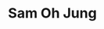 ---
layout: place
title: "Sam Oh Jung"
permalink: /florida/bradenton/sam-oh-jung.html
stateAbbr: FL
stateName: Florida
cityName: Bradenton
seo:
  name: "Sam Oh Jung"
  type: Restaurant
  links: https://www.facebook.com/samohjung
description: "Classic Japanese fare with sushi bar seating, Asian interior details, & colorful lighting. Sam Oh Jung serves delicious sushi in Bradenton, Florida. Try fresh Japanese dishes for a great dining experience. Available for takeout, lunch, and dinner."
place_id: ChIJa4hHgOUVw4gRN_vsFJwJR7U
photos:
  - name: >-
      places/ChIJa4hHgOUVw4gRN_vsFJwJR7U/photos/AeeoHcKeBXxKg_jWVc4_LEM19mH2P74bwe3LuFatPSHREE6wvH8z4OxlRPco-KmZfeCCojqPa4bjG34tVahnv4c5S1kAt_XIOcOe2k79Bwr3nw7dk8MuEqB6I1HEQpdD9A-P72NUIzZve4gtoABWJM1Ee0ajbCFA-fXnvHCI_NRGLuonbW3uZSA7QNkpJNq76-eQMCmzket_1dvw83ZqvfWMQOLal-EraI4BGQSTR1yU6Mj5hkha7P1gv088q3oi9f3uAlIACucwbZlfp36DFF7PvtTJDSfVn0kpnB6qj1BgzPKlD80aat3rfr2bCRHYjR3q8gdRBvySAUAsdWLkCv66srT12jyRfc2ZWe8fQrvNNY4AtMnunzaOJtJVsv8QTBheh5tlXR5DkkNaLMkb_7PiLdXaLdfQfa-9tQSxZB8ZqYPQWodb
    widthPx: 4032
    heightPx: 3024
    authorAttributions:
      - displayName: Shana Macri, REALTOR
        uri: https://maps.google.com/maps/contrib/116210791634100839715
        photoUri: >-
          https://lh3.googleusercontent.com/a-/ALV-UjWgNx9PRxT0AWg3kteUUfzO0DHfKZZ-qrEvDLsLBpIzluUWcqcuEQ=s100-p-k-no-mo
    flagContentUri: >-
      https://www.google.com/local/imagery/report/?cb_client=maps_api_places.places_api&image_key=!1e10!2sCIHM0ogKEICAgIDu75rfpQE&hl=en-US
    googleMapsUri: >-
      https://www.google.com/maps/place//data=!3m4!1e2!3m2!1sCIHM0ogKEICAgIDu75rfpQE!2e10!4m2!3m1!1s0x88c315e58047886b:0xb547099c14ecfb37
  - name: >-
      places/ChIJa4hHgOUVw4gRN_vsFJwJR7U/photos/AeeoHcIrEPdRKeAPY-uq236yinusV9QEkd0dfEH07rXLx3n8ZGpPnVVt7sPS7gKzoM2-gaSqtcZImPeOOukZOhUOO2Z7HCyEdyvQkJDVJ9L9HW1_6xfOb3SxcQ2EzPZv4oemEXM2QiZunUVv7bRbpPAptXAoHuQXF4GWw4V9uZj94ycS9vgUnUm70_8lj_aV9OETZJOEDWRQGukJMphKk8wxsFnHv-t_hpoCOq9YH75g8G3kPdOjBljm5oN_ZzD7Yqg-_CBMf1isoP94PyRg7097zIAYBrQ78e4KZo3BmjUVm7zsee2mBSVqqxKTdXPHKtpH_HggBUYUJk-lGJbI1vfw2gN5IdHxPWC38Ml9U7BII0b3Unh4FAnS0tCsDNpV6M894okE1lQnqlCbIG_qvGLcpt2XJvp0u9An1o20iDsKby_6Kg
    widthPx: 4032
    heightPx: 3024
    authorAttributions:
      - displayName: Heather Wamsley
        uri: https://maps.google.com/maps/contrib/113624026714404669223
        photoUri: >-
          https://lh3.googleusercontent.com/a-/ALV-UjXhtqOGtx34ildE5vITXKDro5tbD4hJsNgW9HCQ2MM8wZBui_0V=s100-p-k-no-mo
    flagContentUri: >-
      https://www.google.com/local/imagery/report/?cb_client=maps_api_places.places_api&image_key=!1e10!2sCIHM0ogKEICAgIDE3sSREQ&hl=en-US
    googleMapsUri: >-
      https://www.google.com/maps/place//data=!3m4!1e2!3m2!1sCIHM0ogKEICAgIDE3sSREQ!2e10!4m2!3m1!1s0x88c315e58047886b:0xb547099c14ecfb37
  - name: >-
      places/ChIJa4hHgOUVw4gRN_vsFJwJR7U/photos/AeeoHcIJqrlykG50ve9b5kzinLhEmvjLTlimupmELS299KlSJbiEWJ13n-aiMdXdn4oY8mh7z0W-0fmrZpsL6SvVvpp4QjFIPl-nG24J51r0Nn1AYVDeFgaO5BSP_7bT_7tB-aBAa5eZXuYyEgTb407ETZ5vDG5vz538oABVfB6TQz6g_cCZT6mJKE42YaO91avfgZp37F6pvUMb2tdn9YgYMcxXFWzMsCivBqDMSUTUjbDZ7DVLah7VT9sbI69xN4Txu3jGuVtMsJxTy5ebKEayOSISg6tS_gZRC0V1AbM5YzWTsNTvLzaFS-obdp0LWWWFmOSRBbHJNx42Uxb8BtRpjALNOydHl6mgVF_8cvx9FQWz3oHt6fXlG7mzT2I6fZNjGC3hEhkGMuM0pvW9flHcQs2bHMMfgeCKDyHip428wAVH_uua
    widthPx: 3000
    heightPx: 4000
    authorAttributions:
      - displayName: Keith Olsen
        uri: https://maps.google.com/maps/contrib/114589381967184140491
        photoUri: >-
          https://lh3.googleusercontent.com/a-/ALV-UjWZtRELL0elFL3NULSeoJCX8PZOwOdPBD-zZh68Porxbz9YuGgobA=s100-p-k-no-mo
    flagContentUri: >-
      https://www.google.com/local/imagery/report/?cb_client=maps_api_places.places_api&image_key=!1e10!2sCIHM0ogKEICAgMCw8uHRygE&hl=en-US
    googleMapsUri: >-
      https://www.google.com/maps/place//data=!3m4!1e2!3m2!1sCIHM0ogKEICAgMCw8uHRygE!2e10!4m2!3m1!1s0x88c315e58047886b:0xb547099c14ecfb37
  - name: >-
      places/ChIJa4hHgOUVw4gRN_vsFJwJR7U/photos/AeeoHcJN1YnIuYiNTdiIqunMP7_DLBr55XlF-_WKD3JXw8oK7R9nPpOHwKEmyYixDigdfzf1rBI-CWOYQH5J1QYgPXgXnA_Vfi-5h7bNVyf-AvRUmszTpdeUaz2CnP6e_l_VNIC6c_diW9QZQ6wmTK_xXcdrThknkM6rQLOdN9KJ0VGGCJbz3_tOwewnoy-DqKlz6DIX3lLR4pmRhrlKyN8kV7EK3Z7cEwZ67H2QBomEPEHVF9VVwVVnnpcLqLmduHGad2mwiISF2de3lm24ChW1G1LHebpaXG7W-FjN6_O_BpXQvRDKmCcU6Z0JCsyocSL_ICcppSYevmDM6h8JT8HNal0TUYuWJ8stIc8FGjshVm7Ctqx3sG6bQeL7thtTCXYqF88DazYwp1Gibe0kZljA5NzNR9jcgsMDmrPzOQ04GuL84k2R
    widthPx: 4032
    heightPx: 2268
    authorAttributions:
      - displayName: Deborah Mallek
        uri: https://maps.google.com/maps/contrib/105910052355231869884
        photoUri: >-
          https://lh3.googleusercontent.com/a-/ALV-UjVpZGunUz34DjgIxfwnhdrJPuk866JWvBTNAmPMQ_T8A4WgHYYL=s100-p-k-no-mo
    flagContentUri: >-
      https://www.google.com/local/imagery/report/?cb_client=maps_api_places.places_api&image_key=!1e10!2sCIHM0ogKEICAgID9q_TNhAE&hl=en-US
    googleMapsUri: >-
      https://www.google.com/maps/place//data=!3m4!1e2!3m2!1sCIHM0ogKEICAgID9q_TNhAE!2e10!4m2!3m1!1s0x88c315e58047886b:0xb547099c14ecfb37
  - name: >-
      places/ChIJa4hHgOUVw4gRN_vsFJwJR7U/photos/AeeoHcJewe3g3KmubEqPlm2gxsaT_kvoEtaVtuieqynlAZNibpTm2oA3UuxGFXC6vuko7h1K-u3eabebOrP0BvoSO_0xOmr-JGwnrLrhoZm5Vi6ARTJzecB62BccX_q7gKl6VxNA91XbMXSnIQmRljHXBQAd-I7CQ4NckvaK5ob_3McRbNwSgJ-eibsDNvU8CllSlxGIwLpEdFW55b5tlyN2o1dJdE6UXdX7qqCUS7RnxERtqPuEodkSqe_4obB7ULK8i1SJnNDF2LQ5aTNEFsUjpfMXKUCiYI7S9QGG0pDFxUvi4kQPJwHW0K0qGALOhc_wVHe4BE1AMUTysNjXxeZB1J12RYNDIJ31ETrnm8fLOgteKsjrZZ7TM-U0L5cX7FRo7s7AzQFd2Ts58vv3zgVV1NWMcW-zabMYdZaAyBOuZKv-tw
    widthPx: 4032
    heightPx: 3024
    authorAttributions:
      - displayName: Su
        uri: https://maps.google.com/maps/contrib/115883231817509174008
        photoUri: >-
          https://lh3.googleusercontent.com/a-/ALV-UjWtntbB9rOSfaBzdi927E9fVaKtPMHUMuu9nLGvvhAdpVpRL-NviA=s100-p-k-no-mo
    flagContentUri: >-
      https://www.google.com/local/imagery/report/?cb_client=maps_api_places.places_api&image_key=!1e10!2sCIHM0ogKEICAgID7zqWoUg&hl=en-US
    googleMapsUri: >-
      https://www.google.com/maps/place//data=!3m4!1e2!3m2!1sCIHM0ogKEICAgID7zqWoUg!2e10!4m2!3m1!1s0x88c315e58047886b:0xb547099c14ecfb37
  - name: >-
      places/ChIJa4hHgOUVw4gRN_vsFJwJR7U/photos/AeeoHcITIfirxlKQpz77TmmwSY9ViAMdFoB5tHC6VzATaVft_oK2Ea57AfGR7OH7voEKJUJN9ya37ZnQdRuMnu3dDTToiFCX5VI6knQQg-Rc15_ZdL985EK4Bgn1Xaf1VmhKUW9evJudUkTLl42x_1G4Dfg2oub0Cz4HauUn4Izk9ddY085SMRNoen1iqj1fH6DnXMPk7xDgXq4IjBx11HJFIhvjHeL4I-91KXPh3IdmJtsUrweyHvU42S1Pk76kOBywOX5CSb72ozrWakZl8i3ypygexi5qs7YUwOKkrt_m1H5Mxr78M0wZBUi5uxEEXwbpC7emnvU5vofgcymjSy1NFIAukYeD4HDqf7ZDUMx1uoAVV3hqGjFFU3OuhUE5_CFfgpKeXZoJuP5oFnGPPSK-PvJoIAddH55XNpisYeWWlWZFqA
    widthPx: 3000
    heightPx: 4000
    authorAttributions:
      - displayName: RichardAB
        uri: https://maps.google.com/maps/contrib/111794174343863138292
        photoUri: >-
          https://lh3.googleusercontent.com/a-/ALV-UjUYVOZRH6oh-NFdXIOyoQ774gsynWSx7iAFaTsKSYmtHCP7e3jp=s100-p-k-no-mo
    flagContentUri: >-
      https://www.google.com/local/imagery/report/?cb_client=maps_api_places.places_api&image_key=!1e10!2sCIHM0ogKEICAgIDV3_eHfw&hl=en-US
    googleMapsUri: >-
      https://www.google.com/maps/place//data=!3m4!1e2!3m2!1sCIHM0ogKEICAgIDV3_eHfw!2e10!4m2!3m1!1s0x88c315e58047886b:0xb547099c14ecfb37
  - name: >-
      places/ChIJa4hHgOUVw4gRN_vsFJwJR7U/photos/AeeoHcIURwWhmyOxCyDSYWbOTTWqqpuOzzJbaF8vKM9tN7FIvbIqR5tMfZ8tWu5lfQm1w8pmHDq1M865FQl__zf3CPIuKV0lyE1ZEvB0lTVsYcWoYU7NWh1e04BJWi8q48txsaNooJFHODEwOCOuaa2BqaNCAyQB7rmFhHDtNdNQLQjnrgCf405QgZb8Gd53iVH2OmB4slRdBAchLq3j044v-ISgJKsKHACUxYo67elxJ93EYEwTCJD_HJYLsx_ViVdHVh56DXepVp2sBVGiAOpX5lmRDxFGm-OENM3d84T13mBPPxy_62jWhtpxP_xby5XbvwDvsjnN8ksttb4vAQJBI49uNy39UdrTennIIU7yoDfPeBcpqjTxl2RLVZmH0Jun9OyY7u05-yl2qkfy9AC9FfO9UKb8fl63e12UFYLEdFqDByw
    widthPx: 4032
    heightPx: 3024
    authorAttributions:
      - displayName: Su
        uri: https://maps.google.com/maps/contrib/115883231817509174008
        photoUri: >-
          https://lh3.googleusercontent.com/a-/ALV-UjWtntbB9rOSfaBzdi927E9fVaKtPMHUMuu9nLGvvhAdpVpRL-NviA=s100-p-k-no-mo
    flagContentUri: >-
      https://www.google.com/local/imagery/report/?cb_client=maps_api_places.places_api&image_key=!1e10!2sCIHM0ogKEICAgID7zsWf4wE&hl=en-US
    googleMapsUri: >-
      https://www.google.com/maps/place//data=!3m4!1e2!3m2!1sCIHM0ogKEICAgID7zsWf4wE!2e10!4m2!3m1!1s0x88c315e58047886b:0xb547099c14ecfb37
  - name: >-
      places/ChIJa4hHgOUVw4gRN_vsFJwJR7U/photos/AeeoHcKTBmJjxVKFZ9YbNSmum4mELYe_ct-nHhvcq2Q8Stl2P0Bz5EuYYimH4M_OW-BOIuxz_w6uTtYZ_3JYvnBdhFrHJ5DHw_tWJO1U1oHWWiRKIbWDca4xUO3vTHgip7-_hPZ0qlQVuuLgx2RTUBJ7zW86czEn5n2K1gdVLfn21YVKZSBnoMQq8RA_-ImxcFDVzj0Q5sx-_rBTUWwQ9BP2eLLr-chc-GekeEbfPAq6fJOfY-QhzVHuq2RQvpdeg7KEWUjlIlJk_JsLOkuD5haFtxn9yv2hZc8SRlbQtXILjRwmtHu0d1GD7bPG16n-XR7kDSar_N3yCzxQQTnVk7GZqtpnCRIqEq-3Xzdq0O28fX267Td3k5PZBQeJR4bK5neK_B1RCGYqa6W-XCSQ-xNVPlrjbS2LHI-V2n1N_WFza6IF7Nw
    widthPx: 4032
    heightPx: 2268
    authorAttributions:
      - displayName: Deborah Mallek
        uri: https://maps.google.com/maps/contrib/105910052355231869884
        photoUri: >-
          https://lh3.googleusercontent.com/a-/ALV-UjVpZGunUz34DjgIxfwnhdrJPuk866JWvBTNAmPMQ_T8A4WgHYYL=s100-p-k-no-mo
    flagContentUri: >-
      https://www.google.com/local/imagery/report/?cb_client=maps_api_places.places_api&image_key=!1e10!2sCIHM0ogKEICAgID9q_TNxAE&hl=en-US
    googleMapsUri: >-
      https://www.google.com/maps/place//data=!3m4!1e2!3m2!1sCIHM0ogKEICAgID9q_TNxAE!2e10!4m2!3m1!1s0x88c315e58047886b:0xb547099c14ecfb37
  - name: >-
      places/ChIJa4hHgOUVw4gRN_vsFJwJR7U/photos/AeeoHcLXhBYXI-jWN88vSbkqLPu-ORuLvji0lxWZKvZb99laBQ6K7ONAgVipnj44EUGC6qSbRBC7Q3T2WPjU9n9D56irurmKTVLNeBtq1ByhQ7Szb4RMvVn1iBgA9S-v4n4ZPhSi7PwRXpz-zSFXqoEJWzkRpNxN0ovq3tSNqNb-ihr8vi5d3_pmBKU2dWhEQ5ywnsOUSmp3UQ7XjEzE4OU6oPV3neulxzT228bbU50LPaOuAIfQq8oE8IxauCVQdv_IIGu1ks-VRsf--RSKCIb7Yx34cDMQB8gE6gNfJw0oL73G9Cp_oR_PV1RvG7nT-YNDJXlsbnigzXyh_z92AJt5-Lb6738ZinHEu-ddhj4nf6ModcLd4RQ5sFhj9GlHIxZP4ncL81yPmn6HPvV2tz1aKIhQqcUbSnXjVuxRUKDhnz7wdoog
    widthPx: 3024
    heightPx: 4032
    authorAttributions:
      - displayName: Sabrina Gonzalez
        uri: https://maps.google.com/maps/contrib/108682097216492692423
        photoUri: >-
          https://lh3.googleusercontent.com/a-/ALV-UjWHd_oakrwlUJTADMQBJ6t3JLI0QkFZdCSVRv1ygXwDi3B1XAoI=s100-p-k-no-mo
    flagContentUri: >-
      https://www.google.com/local/imagery/report/?cb_client=maps_api_places.places_api&image_key=!1e10!2sCIHM0ogKEICAgICbxPvXjwE&hl=en-US
    googleMapsUri: >-
      https://www.google.com/maps/place//data=!3m4!1e2!3m2!1sCIHM0ogKEICAgICbxPvXjwE!2e10!4m2!3m1!1s0x88c315e58047886b:0xb547099c14ecfb37
  - name: >-
      places/ChIJa4hHgOUVw4gRN_vsFJwJR7U/photos/AeeoHcLvDdP8r06TP-5a3h78zGMbqMTmk4qIEzzx7CYEe8DWa2YSTJVF_vgSAXaNvb0GNSkNCJXXp8DodJHo4ukuJ-z5Wkvb3Hb-RfHDHXbQwHTMagDtyDB7Z83UqjpEtBI_ca_6usm6i5a9fcp4miku2MV9CDZvfinOXI23oCxQIAvEtoANAgQLmNGuFh7mj2sFE7xV5244bRrMJ1QBv-HQt2BX8A0jVyLB8Qq4wc8s01InIWvjf9MrFabSkkcEPu0uiQZPOgqtjaePIIqjzC94Stn2NzxGSHW6PMnDU9xE8bDg0cNZv4yP0moSWYJbUoW-T0dMpTtrrf_jHnGTyPgBcX7U3HoeBOoUGQGAunjW_Gkb8C2lJY6iVLrPph0V5_JAL7d52_8AwdporniXNuPhkhSQBLUIEMl2OCWGNsm0fFU
    widthPx: 4032
    heightPx: 3024
    authorAttributions:
      - displayName: Jason Frederick Argall
        uri: https://maps.google.com/maps/contrib/111402591012496638598
        photoUri: >-
          https://lh3.googleusercontent.com/a-/ALV-UjXMaU1FMTuXT8Ur1_s5GCBpibn4apfidSd3YXfZuMdWZ6PuRGk1tg=s100-p-k-no-mo
    flagContentUri: >-
      https://www.google.com/local/imagery/report/?cb_client=maps_api_places.places_api&image_key=!1e10!2sCIHM0ogKEICAgICuufzxLg&hl=en-US
    googleMapsUri: >-
      https://www.google.com/maps/place//data=!3m4!1e2!3m2!1sCIHM0ogKEICAgICuufzxLg!2e10!4m2!3m1!1s0x88c315e58047886b:0xb547099c14ecfb37
address: 5326 34th St W, Bradenton, FL 34210, USA
street: 5326 34th St W
city: Bradenton
state: FL
zip: '34210'
country: USA
neighborhood: null
latitude: '27.446316'
longitude: '-82.596450'
accessibility_options:
  wheelchairAccessibleParking: true
  wheelchairAccessibleEntrance: true
  wheelchairAccessibleRestroom: true
  wheelchairAccessibleSeating: true
business_status: OPERATIONAL
name: Sam Oh Jung
google_maps_links:
  directionsUri: >-
    https://www.google.com/maps/dir//''/data=!4m7!4m6!1m1!4e2!1m2!1m1!1s0x88c315e58047886b:0xb547099c14ecfb37!3e0
  placeUri: https://maps.google.com/?cid=13062419810182036279
  writeAReviewUri: >-
    https://www.google.com/maps/place//data=!4m3!3m2!1s0x88c315e58047886b:0xb547099c14ecfb37!12e1
  reviewsUri: >-
    https://www.google.com/maps/place//data=!4m4!3m3!1s0x88c315e58047886b:0xb547099c14ecfb37!9m1!1b1
  photosUri: >-
    https://www.google.com/maps/place//data=!4m3!3m2!1s0x88c315e58047886b:0xb547099c14ecfb37!10e5
primary_type: Sushi Restaurant
opening_hours:
  regular: null
  current: null
secondary_opening_hours:
  regular:
    weekdayDescriptions: null
    type: null
  current:
    weekdayDescriptions: null
    type: null
phone: (941) 755-3568
price_level: PRICE_LEVEL_MODERATE
price_range: $20 &ndash; $30
rating: '4.6'
rating_count: 481
website: https://www.facebook.com/samohjung
reviews:
  - name: >-
      places/ChIJa4hHgOUVw4gRN_vsFJwJR7U/reviews/ChdDSUhNMG9nS0VJQ0FnSUQ5cV9UTm1BRRAB
    relativePublishTimeDescription: a year ago
    rating: 5
    text:
      text: >-
        On vacation. Went for the sushi and it was very good. We have an
        excellent sushi restaurant near us in our hometown and this was not as
        good as that is, so if there was a 4.5 it is what I’d rate this.


        Service was excellent. Very attentive. Water is not filtered, in a
        vacation are we’d recommend that as a service to the customers. Not to
        have to purchase bottled water.


        There was a lot of food. Ended up not having room for one of our meals
        so took it to go. Pot stickers were very good.
      languageCode: en
    originalText:
      text: >-
        On vacation. Went for the sushi and it was very good. We have an
        excellent sushi restaurant near us in our hometown and this was not as
        good as that is, so if there was a 4.5 it is what I’d rate this.


        Service was excellent. Very attentive. Water is not filtered, in a
        vacation are we’d recommend that as a service to the customers. Not to
        have to purchase bottled water.


        There was a lot of food. Ended up not having room for one of our meals
        so took it to go. Pot stickers were very good.
      languageCode: en
    authorAttribution:
      displayName: Deborah Mallek
      uri: https://www.google.com/maps/contrib/105910052355231869884/reviews
      photoUri: >-
        https://lh3.googleusercontent.com/a-/ALV-UjVpZGunUz34DjgIxfwnhdrJPuk866JWvBTNAmPMQ_T8A4WgHYYL=s128-c0x00000000-cc-rp-mo-ba5
    publishTime: '2024-03-21T05:52:26.271514Z'
    flagContentUri: >-
      https://www.google.com/local/review/rap/report?postId=ChdDSUhNMG9nS0VJQ0FnSUQ5cV9UTm1BRRAB&d=17924085&t=1
    googleMapsUri: >-
      https://www.google.com/maps/reviews/data=!4m6!14m5!1m4!2m3!1sChdDSUhNMG9nS0VJQ0FnSUQ5cV9UTm1BRRAB!2m1!1s0x88c315e58047886b:0xb547099c14ecfb37
  - name: >-
      places/ChIJa4hHgOUVw4gRN_vsFJwJR7U/reviews/ChZDSUhNMG9nS0VJQ0FnSURmMDhhN2ZnEAE
    relativePublishTimeDescription: 3 months ago
    rating: 5
    text:
      text: >-
        Usually I am wary of places that offer cuisine from different countries,
        but this place does it well. We ordered sushi along with galbi ribs and
        beef bulgogi and all of the food was superb. The portions were also
        great and allowed us to enjoy for lunch the next day.
      languageCode: en
    originalText:
      text: >-
        Usually I am wary of places that offer cuisine from different countries,
        but this place does it well. We ordered sushi along with galbi ribs and
        beef bulgogi and all of the food was superb. The portions were also
        great and allowed us to enjoy for lunch the next day.
      languageCode: en
    authorAttribution:
      displayName: G Merceron
      uri: https://www.google.com/maps/contrib/112398753969722903265/reviews
      photoUri: >-
        https://lh3.googleusercontent.com/a/ACg8ocLoUtEqbKe0NjlBS0OkBSHY_9KwPHvb_wsSzJsFfchbn6KCAA=s128-c0x00000000-cc-rp-mo-ba4
    publishTime: '2025-01-10T03:39:03.304705Z'
    flagContentUri: >-
      https://www.google.com/local/review/rap/report?postId=ChZDSUhNMG9nS0VJQ0FnSURmMDhhN2ZnEAE&d=17924085&t=1
    googleMapsUri: >-
      https://www.google.com/maps/reviews/data=!4m6!14m5!1m4!2m3!1sChZDSUhNMG9nS0VJQ0FnSURmMDhhN2ZnEAE!2m1!1s0x88c315e58047886b:0xb547099c14ecfb37
  - name: >-
      places/ChIJa4hHgOUVw4gRN_vsFJwJR7U/reviews/ChdDSUhNMG9nS0VJQ0FnSUNsajhHRmp3RRAB
    relativePublishTimeDescription: a year ago
    rating: 4
    text:
      text: >-
        We arrived at the restaurant on a cool evening, craving something hot
        like soup or a hearty dinner. The place smelled delicious with spices,
        and it had a cozy terrace vibe. It seemed like a family business, and a
        young lady greeted us at the entrance.


        After perusing the menu, we were thrilled by its diversity. When the
        dishes arrived, it started with a variety of appetizers, including
        kimchi with cabbage, radishes, and pineapples. Alongside the Kim Chi
        soup, they offered tempura vegetables in a beautiful plate: onions, a
        piece of squid, sweet potato, and zucchini.


        My husband chose the "Jampong" soup. Imagine our surprise when we found
        in the seafood "Jampong" soup: 4 small shrimp, 3 modest mussels, and a
        few pieces of tough squid (definitely not tentacles, as the squid had an
        uneven shape).


        The service was attentive and friendly, but there's room for improvement
        in the taste and composition of the dishes, guys.
      languageCode: en
    originalText:
      text: >-
        We arrived at the restaurant on a cool evening, craving something hot
        like soup or a hearty dinner. The place smelled delicious with spices,
        and it had a cozy terrace vibe. It seemed like a family business, and a
        young lady greeted us at the entrance.


        After perusing the menu, we were thrilled by its diversity. When the
        dishes arrived, it started with a variety of appetizers, including
        kimchi with cabbage, radishes, and pineapples. Alongside the Kim Chi
        soup, they offered tempura vegetables in a beautiful plate: onions, a
        piece of squid, sweet potato, and zucchini.


        My husband chose the "Jampong" soup. Imagine our surprise when we found
        in the seafood "Jampong" soup: 4 small shrimp, 3 modest mussels, and a
        few pieces of tough squid (definitely not tentacles, as the squid had an
        uneven shape).


        The service was attentive and friendly, but there's room for improvement
        in the taste and composition of the dishes, guys.
      languageCode: en
    authorAttribution:
      displayName: Olga St
      uri: https://www.google.com/maps/contrib/113106081213964812665/reviews
      photoUri: >-
        https://lh3.googleusercontent.com/a/ACg8ocK3OB1trG4MYKormjhqykNwcIA6GiV10cg23giPJZ04sOe81Q=s128-c0x00000000-cc-rp-mo-ba6
    publishTime: '2023-11-29T02:16:49.724832Z'
    flagContentUri: >-
      https://www.google.com/local/review/rap/report?postId=ChdDSUhNMG9nS0VJQ0FnSUNsajhHRmp3RRAB&d=17924085&t=1
    googleMapsUri: >-
      https://www.google.com/maps/reviews/data=!4m6!14m5!1m4!2m3!1sChdDSUhNMG9nS0VJQ0FnSUNsajhHRmp3RRAB!2m1!1s0x88c315e58047886b:0xb547099c14ecfb37
  - name: >-
      places/ChIJa4hHgOUVw4gRN_vsFJwJR7U/reviews/ChZDSUhNMG9nS0VJQ0FnSUNqc3JuOEtREAE
    relativePublishTimeDescription: 5 months ago
    rating: 3
    text:
      text: >-
        Update 11/24 Sushi was bland and slightly burnt tasting. Not really sure
        what happened, but $130 worth of sushi should be phenomenal.


        We went here on a whim and will be going back for sure! The sushi had
        large pieces of very fresh fish, and the rolls were big, colorful, and
        absolutely delicious.
      languageCode: en
    originalText:
      text: >-
        Update 11/24 Sushi was bland and slightly burnt tasting. Not really sure
        what happened, but $130 worth of sushi should be phenomenal.


        We went here on a whim and will be going back for sure! The sushi had
        large pieces of very fresh fish, and the rolls were big, colorful, and
        absolutely delicious.
      languageCode: en
    authorAttribution:
      displayName: MiskiW W
      uri: https://www.google.com/maps/contrib/115606134866976933393/reviews
      photoUri: >-
        https://lh3.googleusercontent.com/a/ACg8ocKyekx_c6bsc2ema2um_pySe5vbxp-7ACfiq7lCILJRw5er1A=s128-c0x00000000-cc-rp-mo-ba5
    publishTime: '2024-11-09T00:18:59.996139Z'
    flagContentUri: >-
      https://www.google.com/local/review/rap/report?postId=ChZDSUhNMG9nS0VJQ0FnSUNqc3JuOEtREAE&d=17924085&t=1
    googleMapsUri: >-
      https://www.google.com/maps/reviews/data=!4m6!14m5!1m4!2m3!1sChZDSUhNMG9nS0VJQ0FnSUNqc3JuOEtREAE!2m1!1s0x88c315e58047886b:0xb547099c14ecfb37
  - name: >-
      places/ChIJa4hHgOUVw4gRN_vsFJwJR7U/reviews/ChdDSUhNMG9nS0VJQ0FnSUNSNThMbzdBRRAB
    relativePublishTimeDescription: 2 years ago
    rating: 4
    text:
      text: >-
        NOTE: They're MOVING on April 22, 2023.


        Sushi is fresh, and Nigiri (pieces of fish on top of rice) have large
        portions of fish on top of rice. Was a little disappointed to see that
        ONLY the Spider Roll uses REAL crab. All other menu items use Krab
        (today's way of showing that it's imitation, and often doesn't even come
        close to the real thing. The Spider roll did have real crab, and it's
        real crab flavor was there, but a little skimpy based on the typical
        medium/large roll size.


        I've been to a number of sushi establishments that offer to substitute
        real crab for an extra couple of dollars per item. I'm removing a star
        because they don't offer this, and was kind of blindsided by the Krab
        offering initially.
      languageCode: en
    originalText:
      text: >-
        NOTE: They're MOVING on April 22, 2023.


        Sushi is fresh, and Nigiri (pieces of fish on top of rice) have large
        portions of fish on top of rice. Was a little disappointed to see that
        ONLY the Spider Roll uses REAL crab. All other menu items use Krab
        (today's way of showing that it's imitation, and often doesn't even come
        close to the real thing. The Spider roll did have real crab, and it's
        real crab flavor was there, but a little skimpy based on the typical
        medium/large roll size.


        I've been to a number of sushi establishments that offer to substitute
        real crab for an extra couple of dollars per item. I'm removing a star
        because they don't offer this, and was kind of blindsided by the Krab
        offering initially.
      languageCode: en
    authorAttribution:
      displayName: Steve Hunsader
      uri: https://www.google.com/maps/contrib/103367844826769047545/reviews
      photoUri: >-
        https://lh3.googleusercontent.com/a-/ALV-UjX--aXjI1C17YBE-jMlYjgnOZZ8AERLnH72_cSEx4KT3x63D7AkAg=s128-c0x00000000-cc-rp-mo-ba7
    publishTime: '2023-04-12T12:00:21.456058Z'
    flagContentUri: >-
      https://www.google.com/local/review/rap/report?postId=ChdDSUhNMG9nS0VJQ0FnSUNSNThMbzdBRRAB&d=17924085&t=1
    googleMapsUri: >-
      https://www.google.com/maps/reviews/data=!4m6!14m5!1m4!2m3!1sChdDSUhNMG9nS0VJQ0FnSUNSNThMbzdBRRAB!2m1!1s0x88c315e58047886b:0xb547099c14ecfb37
parking_options:
  freeParkingLot: true
  freeStreetParking: true
  valetParking: false
payment_options:
  acceptsCreditCards: true
  acceptsDebitCards: true
  acceptsCashOnly: false
  acceptsNfc: true
allow_dogs: null
curbside_pickup: true
delivery: null
dine_in: true
good_for_children: true
good_for_groups: true
good_for_sports: false
live_music: false
menu_for_children: true
outdoor_seating: false
reservable: true
restroom: true
serves_beer: true
serves_breakfast: false
serves_brunch: false
serves_cocktails: null
serves_coffee: null
serves_dinner: true
serves_dessert: true
serves_lunch: true
serves_vegetarian_food: true
serves_wine: true
takeout: true
summary: >-
  Classic Japanese fare with sushi bar seating, Asian interior details, &
  colorful lighting.

---